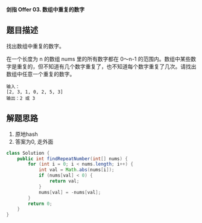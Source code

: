 **剑指 Offer 03. 数组中重复的数字**

## 题目描述

找出数组中重复的数字。


在一个长度为 n 的数组 nums 里的所有数字都在 0～n-1 的范围内。数组中某些数字是重复的，但不知道有几个数字重复了，也不知道每个数字重复了几次。请找出数组中任意一个重复的数字。

```
输入：
[2, 3, 1, 0, 2, 5, 3]
输出：2 或 3 
```

## 解题思路

1. 原地hash
2. 答案为0, 走外面

```java
class Solution {
    public int findRepeatNumber(int[] nums) {
        for (int i = 0; i < nums.length; i++) {
            int val = Math.abs(nums[i]);
            if (nums[val] < 0) {
                return val;
            }
            nums[val] = -nums[val];
        }
        return 0;
    }
}
```